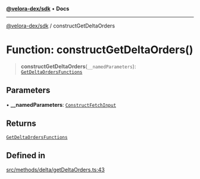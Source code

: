 [**@velora-dex/sdk**](../README.md) • **Docs**

***

[@velora-dex/sdk](../globals.md) / constructGetDeltaOrders

# Function: constructGetDeltaOrders()

> **constructGetDeltaOrders**(`__namedParameters`): [`GetDeltaOrdersFunctions`](../type-aliases/GetDeltaOrdersFunctions.md)

## Parameters

• **\_\_namedParameters**: [`ConstructFetchInput`](../interfaces/ConstructFetchInput.md)

## Returns

[`GetDeltaOrdersFunctions`](../type-aliases/GetDeltaOrdersFunctions.md)

## Defined in

[src/methods/delta/getDeltaOrders.ts:43](https://github.com/paraswap/paraswap-sdk/blob/master/src/methods/delta/getDeltaOrders.ts#L43)
